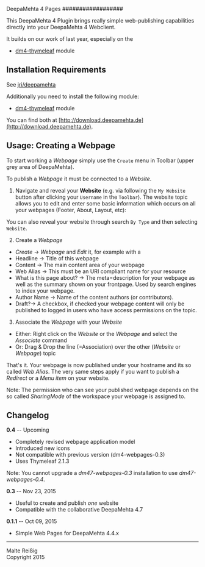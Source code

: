 
DeepaMehta 4 Pages 
##################

This DeepaMehta 4 Plugin brings really simple web-publishing capabilities directly into your DeepaMehta 4 Webclient.

It builds on our work of last year, especially on the

 * [dm4-thymeleaf](https://github.com/jri/dm4-thymeleaf) module

## Installation Requirements

See [jri/deepamehta](https://github.com/jri/deepamehta/#1-check-requirements)

Additionally you need to install the following module:

 * [dm4-thymeleaf](https://github.com/jri/dm4-thymeleaf) module

You can find both at [http://download.deepamehta.de](http://download.deepamehta.de).

## Usage: Creating a Webpage

To start working a _Webpage_ simply use the `Create` menu in Toolbar (upper grey area of DeepaMehta).

To publish a _Webpage_ it must be connected to a _Website_.

1. Navigate and reveal your **Website** (e.g. via following the `My Website` button after clicking your `Username` in the `Toolbar`). The website topic allows you to edit and enter some basic information which occurs on all your webpages (Footer, About, Layout, etc):

You can also reveal your website through search `By Type` and then selecting `Website`.

2. Create a _Webpage_

 * _Create_ -> _Webpage_ and _Edit_ it, for example with a
 * Headline -> Title of this webpage
 * Content -> The main content area of your webpage
 * Web Alias -> This must be an URI compliant name for your resource
 * What is this page about? -> The meta=description for your webpage as well as the summary shown on your frontpage. Used by search engines to index your webpage.
 * Author Name -> Name of the content authors (or contributors).
 * Draft?-> A checkbox, if checked your webpage content will only be published to logged in users who have access permissions on the topic.

3. Associate the _Webpage_ with your _Website_

 * Either: Right click on the _Website_ or the _Webpage_ and select the  _Associate_ command
 * Or: Drag & Drop the line (=Association) over the other (_Website_ or _Webpage_) topic

That's it. Your webpage is now published under your hostname and its so called _Web Alias_. The very same steps apply if you want to publish a _Redirect_ or a  _Menu item_ on your website.

Note: The permission who can see your published webpage depends on the so called _SharingMode_ of the workspace your webpage is assigned to.


## Changelog

**0.4** -- Upcoming

* Completely revised webpage application model
* Introduced new icons
* Not compatible with previous version (dm4-webpages-0.3)
* Uses Thymeleaf 2.1.3

Note: You cannot upgrade a _dm47-webpages-0.3_ installation to use _dm47-webpages-0.4_.

**0.3** -- Nov 23, 2015

* Useful to create and publish _one_ website
* Compatible with the collaborative DeepaMehta 4.7

**0.1.1** -- Oct 09, 2015

* Simple Web Pages for DeepaMehta 4.4.x

-----------
Malte Reißig<br/>
Copyright 2015
